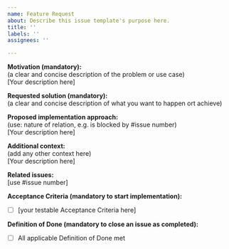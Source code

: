 ```yaml
---
name: Feature Request
about: Describe this issue template's purpose here.
title: ''
labels: ''
assignees: ''

---
```


**Motivation (mandatory):**  
(a clear and concise description of the problem or use case)  
[Your description here]

**Requested solution (mandatory):**  
(a clear and concise description of what you want to happen ort achieve)  

**Proposed implementation approach:**  
(use: nature of relation, e.g. is blocked by #issue number)  
[Your description here]

**Additional context:**  
(add any other context here)  
[Your description here]

**Related issues:**  
[use #issue number]

**Acceptance Criteria (mandatory to start implementation):**
 - [ ] [your testable Acceptance Criteria here]  

**Definition of Done (mandatory to close an issue as completed):**
 - [ ] All applicable Definition of Done met
